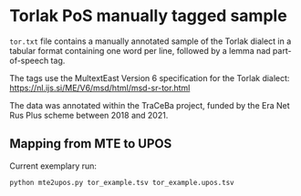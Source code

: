 # Torlak PoS manually tagged sample

``tor.txt`` file contains a manually annotated sample of the Torlak dialect in a tabular format containing one word per line, followed by a lemma nad part-of-speech tag.

The tags use the MultextEast Version 6 specification for the Torlak dialect: https://nl.ijs.si/ME/V6/msd/html/msd-sr-tor.html

The data was annotated within the TraCeBa project, funded by the Era Net Rus Plus scheme between 2018 and 2021. 

## Mapping from MTE to UPOS

Current exemplary run:
```
python mte2upos.py tor_example.tsv tor_example.upos.tsv
```
